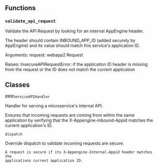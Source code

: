 # 








## Functions
    
### `validate_api_request`

Validate the API Request by looking for an internal AppEngine header.

  The header should contain INBOUND_APP_ID (added securely by AppEngine) and its
  value should match this service's application ID.

  Arguments:
    request: webapp2 Request

  Raises:
    InsecureAPIRequestError: if the application ID header is missing from the
      request or the ID does not match the current application
  

    
    




## Classes
    
    
###`ServiceAPIHandler`

Handler for serving a microservice's internal API.

  Ensures that incoming requests are coming from within the same application by
  verifying that the X-Appengine-Inbound-Appid matches the current application's
  ID.
  

        
        
            

`dispatch`

Override dispatch to validate incoming requests are secure.

    A request is secure if its X-Appengine-Internal-Appid header matches the
    applications current application ID.
    

            

        

    
